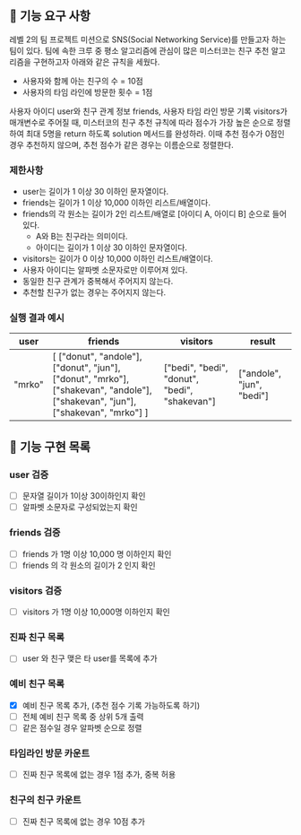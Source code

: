 ## 🚀 기능 요구 사항

레벨 2의 팀 프로젝트 미션으로 SNS(Social Networking Service)를 만들고자 하는 팀이 있다. 팀에 속한 크루 중 평소 알고리즘에 관심이 많은 미스터코는 친구 추천 알고리즘을 구현하고자 아래와 같은 규칙을 세웠다.

- 사용자와 함께 아는 친구의 수 = 10점 
- 사용자의 타임 라인에 방문한 횟수 = 1점

사용자 아이디 user와 친구 관계 정보 friends, 사용자 타임 라인 방문 기록 visitors가 매개변수로 주어질 때, 미스터코의 친구 추천 규칙에 따라 점수가 가장 높은 순으로 정렬하여 최대 5명을 return 하도록 solution 메서드를 완성하라. 이때 추천 점수가 0점인 경우 추천하지 않으며, 추천 점수가 같은 경우는 이름순으로 정렬한다.

### 제한사항

- user는 길이가 1 이상 30 이하인 문자열이다.
- friends는 길이가 1 이상 10,000 이하인 리스트/배열이다.
- friends의 각 원소는 길이가 2인 리스트/배열로 [아이디 A, 아이디 B] 순으로 들어있다.
  - A와 B는 친구라는 의미이다.
  - 아이디는 길이가 1 이상 30 이하인 문자열이다.
- visitors는 길이가 0 이상 10,000 이하인 리스트/배열이다.
- 사용자 아이디는 알파벳 소문자로만 이루어져 있다.
- 동일한 친구 관계가 중복해서 주어지지 않는다.
- 추천할 친구가 없는 경우는 주어지지 않는다.

### 실행 결과 예시

| user | friends | visitors | result |
| --- | --- | --- | --- |
| "mrko" | [ ["donut", "andole"], ["donut", "jun"], ["donut", "mrko"], ["shakevan", "andole"], ["shakevan", "jun"], ["shakevan", "mrko"] ] | ["bedi", "bedi", "donut", "bedi", "shakevan"] | ["andole", "jun", "bedi"] |

## 🚧 기능 구현 목록
### user 검증
- [ ] 문자열 길이가 1이상 30이하인지 확인
- [ ] 알파벳 소문자로 구성되었는지 확인

### friends 검증
- [ ] friends 가 1명 이상 10,000 명 이하인지 확인
- [ ] friends 의 각 원소의 길이가 2 인지 확인

### visitors 검증
- [ ] visitors 가 1명 이상 10,000명 이하인지 확인

### 진짜 친구 목록
- [ ] user 와 친구 맺은 타 user를 목록에 추가

### 예비 친구 목록
- [x] 예비 친구 목록 추가, (추천 점수 기록 가능하도록 하기)
- [ ] 전체 예비 친구 목록 중 상위 5개 출력
- [ ] 같은 점수일 경우 알파벳 순으로 정렬 

### 타임라인 방문 카운트
- [ ] 진짜 친구 목록에 없는 경우 1점 추가, 중복 허용

### 친구의 친구 카운트
- [ ] 진짜 친구 목록에 없는 경우 10점 추가